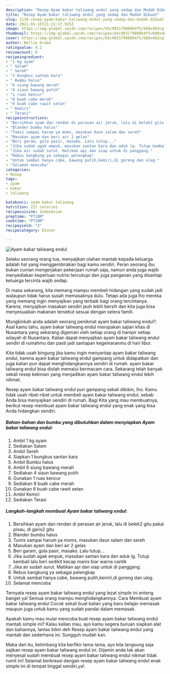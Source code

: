 ```yaml
---
description: "Resep Ayam bakar taliwang endul yang sedap dan Mudah Dibuat"
title: "Resep Ayam bakar taliwang endul yang sedap dan Mudah Dibuat"
slug: 1138-resep-ayam-bakar-taliwang-endul-yang-sedap-dan-mudah-dibuat
date: 2021-01-15T21:21:17.925Z
image: https://img-global.cpcdn.com/recipes/b5c983179800b4f5/680x482cq70/ayam-bakar-taliwang-endul-foto-resep-utama.jpg
thumbnail: https://img-global.cpcdn.com/recipes/b5c983179800b4f5/680x482cq70/ayam-bakar-taliwang-endul-foto-resep-utama.jpg
cover: https://img-global.cpcdn.com/recipes/b5c983179800b4f5/680x482cq70/ayam-bakar-taliwang-endul-foto-resep-utama.jpg
author: Nellie Drake
ratingvalue: 4.2
reviewcount: 8
recipeingredient:
- "1 kg ayam"
- " Salam"
- " Sereh"
- "1 bungkus santan kara"
- " Bumbu halus"
- "6 siung bawang merah"
- "4 siaun bawang putih"
- "1 ruas kencur"
- "8 buah cabe merah"
- "6 buah cabe rawit setan"
- " Kemiri"
- " Terasi"
recipeinstructions:
- "Bersihkan ayam dan rendan di perasan air jeruk, lalu di belek2 gitu pakai pisau, di garis2 gitu"
- "Blander bumbu halus"
- "Tumis sampai harum ya moms, masukan daun salam dan sereh"
- "Masukan ayam dan beri air 2 gelas"
- "Beri garam, gula pasir, masako. Lalu tutup..."
- "Jika sudah agak empuk, masukan santan kara dan aduk lg. Tutup kembali lalu beri sedikit kecap manis biar warna cantik"
- "Jika air sudah surut. Matikan api dan siap untuk di panggang."
- "Rebus kangkung ya sebagai pelengkap"
- "Untuk sambal hanya cabe, bawang putih,kemiri,di goreng dan uleg."
- "Selamat mencoba"
categories:
- Resep
tags:
- ayam
- bakar
- taliwang

katakunci: ayam bakar taliwang 
nutrition: 227 calories
recipecuisine: Indonesian
preptime: "PT10M"
cooktime: "PT38M"
recipeyield: "2"
recipecategory: Dinner

---
```



![Ayam bakar taliwang endul](https://img-global.cpcdn.com/recipes/b5c983179800b4f5/680x482cq70/ayam-bakar-taliwang-endul-foto-resep-utama.jpg)

Selaku seorang orang tua, menyajikan olahan mantab kepada keluarga adalah hal yang menggembirakan bagi kamu sendiri. Peran seorang ibu bukan cuman mengerjakan pekerjaan rumah saja, namun anda juga wajib menyediakan keperluan nutrisi tercukupi dan juga panganan yang disantap keluarga tercinta wajib sedap.

Di masa  sekarang, kita memang mampu membeli hidangan yang sudah jadi walaupun tidak harus susah memasaknya dulu. Tetapi ada juga lho mereka yang memang ingin menyajikan yang terbaik bagi orang tercintanya. Karena, menyajikan masakan sendiri jauh lebih bersih dan kita juga bisa menyesuaikan makanan tersebut sesuai dengan selera famili. 



Mungkinkah anda adalah seorang penikmat ayam bakar taliwang endul?. Asal kamu tahu, ayam bakar taliwang endul merupakan sajian khas di Nusantara yang sekarang digemari oleh setiap orang di hampir setiap wilayah di Nusantara. Kalian dapat menyajikan ayam bakar taliwang endul sendiri di rumahmu dan pasti jadi santapan kegemaranmu di hari libur.

Kita tidak usah bingung jika kamu ingin menyantap ayam bakar taliwang endul, karena ayam bakar taliwang endul gampang untuk didapatkan dan juga kalian pun dapat menghidangkannya sendiri di rumah. ayam bakar taliwang endul bisa diolah memalui bermacam cara. Sekarang telah banyak sekali resep kekinian yang menjadikan ayam bakar taliwang endul lebih nikmat.

Resep ayam bakar taliwang endul pun gampang sekali dibikin, lho. Kamu tidak usah ribet-ribet untuk membeli ayam bakar taliwang endul, sebab Anda bisa menyajikan sendiri di rumah. Bagi Kita yang mau membuatnya, berikut resep membuat ayam bakar taliwang endul yang enak yang bisa Anda hidangkan sendiri.

<!--inarticleads1-->

##### Bahan-bahan dan bumbu yang dibutuhkan dalam menyiapkan Ayam bakar taliwang endul:

1. Ambil 1 kg ayam
1. Sediakan  Salam
1. Ambil  Sereh
1. Siapkan 1 bungkus santan kara
1. Ambil  Bumbu halus
1. Ambil 6 siung bawang merah
1. Sediakan 4 siaun bawang putih
1. Gunakan 1 ruas kencur
1. Sediakan 8 buah cabe merah
1. Gunakan 6 buah cabe rawit setan
1. Ambil  Kemiri
1. Sediakan  Terasi




<!--inarticleads2-->

##### Langkah-langkah membuat Ayam bakar taliwang endul:

1. Bersihkan ayam dan rendan di perasan air jeruk, lalu di belek2 gitu pakai pisau, di garis2 gitu
1. Blander bumbu halus
1. Tumis sampai harum ya moms, masukan daun salam dan sereh
1. Masukan ayam dan beri air 2 gelas
1. Beri garam, gula pasir, masako. Lalu tutup...
1. Jika sudah agak empuk, masukan santan kara dan aduk lg. Tutup kembali lalu beri sedikit kecap manis biar warna cantik
1. Jika air sudah surut. Matikan api dan siap untuk di panggang.
1. Rebus kangkung ya sebagai pelengkap
1. Untuk sambal hanya cabe, bawang putih,kemiri,di goreng dan uleg.
1. Selamat mencoba




Ternyata resep ayam bakar taliwang endul yang lezat simple ini enteng banget ya! Semua orang mampu menghidangkannya. Cara Membuat ayam bakar taliwang endul Cocok sekali buat kalian yang baru belajar memasak maupun juga untuk kamu yang sudah pandai dalam memasak.

Apakah kamu mau mulai mencoba buat resep ayam bakar taliwang endul mantab simple ini? Kalau kalian mau, ayo kamu segera buruan siapkan alat dan bahannya, lantas bikin deh Resep ayam bakar taliwang endul yang mantab dan sederhana ini. Sungguh mudah kan. 

Maka dari itu, ketimbang kita berfikir lama-lama, ayo kita langsung saja sajikan resep ayam bakar taliwang endul ini. Dijamin anda tak akan menyesal sudah membuat resep ayam bakar taliwang endul nikmat tidak rumit ini! Selamat berkreasi dengan resep ayam bakar taliwang endul enak simple ini di tempat tinggal sendiri,ya!.

